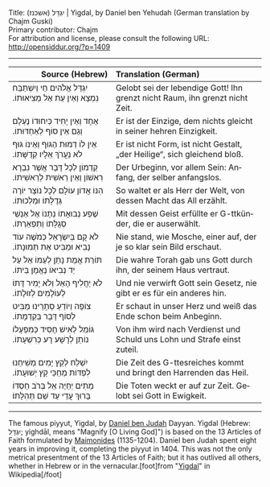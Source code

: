 <html>
<head></head>
<body>
Title: יִגְדַּל (אשכנז)‏ | Yigdal, by Daniel ben Yehudah (German translation by Chajm Guski)<br />
Primary contributor: Chajm<br />
For attribution and license, please consult the following URL: <a href="http://opensiddur.org/?p=1409">http://opensiddur.org/?p=1409</a>
<p />
<hr />

<table style="margin-left: auto;margin-right: auto;" class="draggable">
<thead><tr><th id="x" style="text-align: right;">Source (Hebrew)</th><th style="text-align: left;">Translation (German)</th></tr></thead>
<tbody>
<tr><td style="vertical-align:top;">
<div class="liturgy"><span lang="he">
יִגְדַּל אֱלֹהִים חַי וְיִשְׁתַּבַּח 
נִמְצָא וְאֵין עֵת אֶל מְצִיאוּתוֹ.‏
</span></div></td>
 
<td style="vertical-align:top;">
<div class="german"><span lang="de">
Gelobt sei der lebendige Gott! 
Ihn grenzt nicht Raum, ihn grenzt nicht Zeit. 
</div></td></tr>


<tr><td style="vertical-align:top;">
<div class="liturgy"><span lang="he">
אֶחָד וְאֵין יָחִיד כְּיִחוּדוֹ נֶעְלָם וְגַם אֵין סוֹף לְאַחְדּוּתוֹ.‏
</span></div></td>
 
<td style="vertical-align:top;">
<div class="german"><span lang="de">
Er ist der Einzige, dem nichts gleicht in seiner hehren Einzigkeit. 
</div></td></tr>


<tr><td style="vertical-align:top;">
<div class="liturgy"><span lang="he">
אֵין לוֹ דְמוּת הַגּוּף וְאֵינוֹ גּוּף לֹא נַעֲרֹךְ אֵלָיו קְדֻשָּׁתוֹ.‏
</span></div></td>
 
<td style="vertical-align:top;">
<div class="german"><span lang="de">
Er ist nicht Form, ist nicht Gestalt, „der Heilige“, sich gleichend bloß. 
</div></td></tr>


<tr><td style="vertical-align:top;">
<div class="liturgy"><span lang="he">
קַדְמוֹן לְכָל דָּבָר אֲשֶׁר נִבְרָא רִאשׁוֹן וְאֵין רֵאשִׁית לְרֵאשִׁיתוֹ.‏
</span></div></td>
 
<td style="vertical-align:top;">
<div class="german"><span lang="de">
Der Urbeginn, vor allem Sein: Anfang, der selber anfangslos. 
</div></td></tr>


<tr><td style="vertical-align:top;">
<div class="liturgy"><span lang="he">
הִנּוֹ אֲדוֹן עוֹלָם לְכָל נוֹצָר יוֹרֶה גְּדֻלָּתוֹ וּמַלְכוּתוֹ.‏
</span></div></td>
 
<td style="vertical-align:top;">
<div class="german"><span lang="de">
So waltet er als Herr der Welt, von dessen Macht das All erzählt. 
</div></td></tr>


<tr><td style="vertical-align:top;">
<div class="liturgy"><span lang="he">
שֶׁפַע נְבוּאָתוֹ נְתָנוֹ אֶל אַנְשֵׁי סְגֻלָּתוֹ וְתִפְאַרְתּוֹ.‏
</span></div></td>
 
<td style="vertical-align:top;">
<div class="german"><span lang="de">
Mit dessen Geist erfüllte er G-ttkünder, die er auserwählt. 
</div></td></tr>


<tr><td style="vertical-align:top;">
<div class="liturgy"><span lang="he">
לֹא קָם בְּיִשְׂרָאֵל כְּמֹשֶׁה עוֹד נָבִיא וּמַבִּיט אֶת תְּמוּנָתוֹ.‏
</span></div></td>
 
<td style="vertical-align:top;">
<div class="german"><span lang="de">
Nie stand, wie Mosche, einer auf, der je so klar sein Bild erschaut. 
</div></td></tr>


<tr><td style="vertical-align:top;">
<div class="liturgy"><span lang="he">
תּוֹרַת אֱמֶת נָתַן לְעַמּוֹ אֵל עַל יַד נְבִיאוֹ נֶאֱמַן בֵּיתוֹ.‏
</span></div></td>
 
<td style="vertical-align:top;">
<div class="german"><span lang="de">
Die wahre Torah gab uns Gott durch ihn, der seinem Haus vertraut. 
</div></td></tr>


<tr><td style="vertical-align:top;">
<div class="liturgy"><span lang="he">
לֹא יַחֲלִיף הָאֵל וְלֹא יָמִיר דָּתוֹ לְעוֹלָמִים לְזוּלָתוֹ.‏
</span></div></td>
 
<td style="vertical-align:top;">
<div class="german"><span lang="de">
Und nie verwirft Gott sein Gesetz, nie gibt er es für ein anderes hin. 
</div></td></tr>


<tr><td style="vertical-align:top;">
<div class="liturgy"><span lang="he">
צוֹפֶה וְיוֹדֵעַ סְתָרֵינוּ מַבִּיט לְסוֹף דָּבָר בְּקַדְמָתוֹ.‏
</span></div></td>
 
<td style="vertical-align:top;">
<div class="german"><span lang="de">
Er schaut in unser Herz und weiß das Ende schon beim Anbeginn.
</div></td></tr>


<tr><td style="vertical-align:top;">
<div class="liturgy"><span lang="he">
גּוֹמֵל לְאִישׁ חָסִיד כְּמִפְעָלוֹ נוֹתֵן לְרָשָׁע רָע כְּרִשְׁעָתוֹ.‏
</span></div></td>
 
<td style="vertical-align:top;">
<div class="german"><span lang="de">
Von ihm wird nach Verdienst und Schuld uns Lohn und Strafe einst zuteil. 
</div></td></tr>


<tr><td style="vertical-align:top;">
<div class="liturgy"><span lang="he">
יִשְׁלַח לְקֵץ יָמִים מְשִׁיחֵנוּ לִפְדּוֹת מְחַכֵּי קֵץ יְשׁוּעָתוֹ.‏
</span></div></td>
 
<td style="vertical-align:top;">
<div class="german"><span lang="de">
Die Zeit des G-ttesreiches kommt und bringt den Harrenden das Heil. 
</div></td></tr>


<tr><td style="vertical-align:top;">
<div class="liturgy"><span lang="he">
מֵתִים יְחַיֶּה אֵל בְּרֹב חַסְדּוֹ בָּרוּךְ עֲדֵי עַד שֵׁם תְּהִלָּתוֹ׃
</span></div></td>
 
<td style="vertical-align:top;">
<div class="german"><span lang="de">
Die Toten weckt er auf zur Zeit. Gelobt sei Gott in Ewigkeit.
</div></td></tr>
</tbody></table>

<hr />

The famous piyyut, Yigdal, by <a href="http://en.wikipedia.org/wiki/Daniel_ben_Judah">Daniel ben Judah</a> Dayyan. Yigdal (Hebrew: יִגְדָּל‎; yighdāl, means "Magnify [O Living God]") is based on the 13 Articles of Faith formulated by <a href="http://en.wikipedia.org/wiki/Maimonides">Maimonides</a> (1135-1204). Daniel ben Judah spent eight years in improving it, completing the piyyut in 1404.  This was not the only metrical presentment of the 13 Articles of Faith; but it has outlived all others, whether in Hebrew or in the vernacular.[foot]from "<a href="http://en.wikipedia.org/wiki/Yigdal">Yigdal</a>" in Wikipedia[/foot]
</body>
</html>